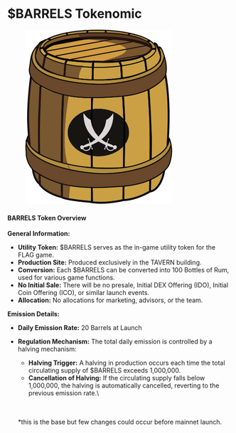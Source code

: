 # $BARRELS Tokenomic

<figure><img src="../.gitbook/assets/barrel.png" alt="" width="331"><figcaption></figcaption></figure>

#### BARRELS Token Overview

**General Information:**

* **Utility Token:** $BARRELS serves as the in-game utility token for the FLAG game.
* **Production Site:** Produced exclusively in the TAVERN building.
* **Conversion:** Each $BARRELS can be converted into 100 Bottles of Rum, used for various game functions.
* **No Initial Sale:** There will be no presale, Initial DEX Offering (IDO), Initial Coin Offering (ICO), or similar launch events.
* **Allocation:** No allocations for marketing, advisors, or the team.

**Emission Details:**

* **Daily Emission Rate:** 20 Barrels at Launch
*   **Regulation Mechanism:** The total daily emission is controlled by a halving mechanism:

    * **Halving Trigger:** A halving in production occurs each time the total circulating supply of $BARRELS exceeds 1,000,000.
    * **Cancellation of Halving:** If the circulating supply falls below 1,000,000, the halving is automatically cancelled, reverting to the previous emission rate.\


    \
    \
    \*this is the base but few changes could occur before mainnet launch.&#x20;

